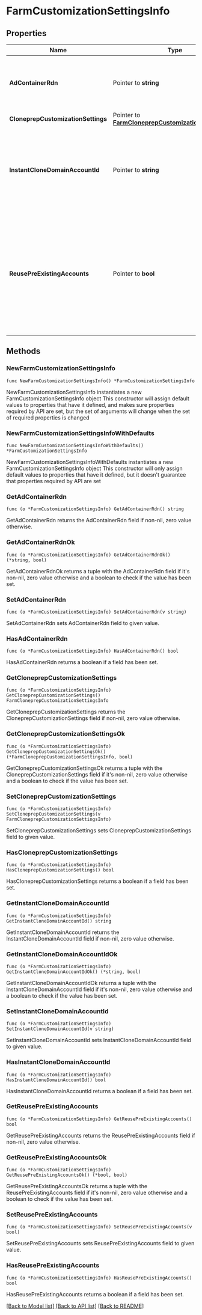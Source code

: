 # FarmCustomizationSettingsInfo

## Properties

Name | Type | Description | Notes
------------ | ------------- | ------------- | -------------
**AdContainerRdn** | Pointer to **string** | Instant Clone Engine Active Directory container for clone prep. | [optional] 
**CloneprepCustomizationSettings** | Pointer to [**FarmCloneprepCustomizationSettingsInfo**](FarmCloneprepCustomizationSettingsInfo.md) |  | [optional] 
**InstantCloneDomainAccountId** | Pointer to **string** | Instant clone domain account. This is the administrator which will add the machines to its domain upon creation. | [optional] 
**ReusePreExistingAccounts** | Pointer to **bool** | Indicates whether to allow the use of existing AD computer accounts when the VM names of newly created clones match the existing computer account names. | [optional] 

## Methods

### NewFarmCustomizationSettingsInfo

`func NewFarmCustomizationSettingsInfo() *FarmCustomizationSettingsInfo`

NewFarmCustomizationSettingsInfo instantiates a new FarmCustomizationSettingsInfo object
This constructor will assign default values to properties that have it defined,
and makes sure properties required by API are set, but the set of arguments
will change when the set of required properties is changed

### NewFarmCustomizationSettingsInfoWithDefaults

`func NewFarmCustomizationSettingsInfoWithDefaults() *FarmCustomizationSettingsInfo`

NewFarmCustomizationSettingsInfoWithDefaults instantiates a new FarmCustomizationSettingsInfo object
This constructor will only assign default values to properties that have it defined,
but it doesn't guarantee that properties required by API are set

### GetAdContainerRdn

`func (o *FarmCustomizationSettingsInfo) GetAdContainerRdn() string`

GetAdContainerRdn returns the AdContainerRdn field if non-nil, zero value otherwise.

### GetAdContainerRdnOk

`func (o *FarmCustomizationSettingsInfo) GetAdContainerRdnOk() (*string, bool)`

GetAdContainerRdnOk returns a tuple with the AdContainerRdn field if it's non-nil, zero value otherwise
and a boolean to check if the value has been set.

### SetAdContainerRdn

`func (o *FarmCustomizationSettingsInfo) SetAdContainerRdn(v string)`

SetAdContainerRdn sets AdContainerRdn field to given value.

### HasAdContainerRdn

`func (o *FarmCustomizationSettingsInfo) HasAdContainerRdn() bool`

HasAdContainerRdn returns a boolean if a field has been set.

### GetCloneprepCustomizationSettings

`func (o *FarmCustomizationSettingsInfo) GetCloneprepCustomizationSettings() FarmCloneprepCustomizationSettingsInfo`

GetCloneprepCustomizationSettings returns the CloneprepCustomizationSettings field if non-nil, zero value otherwise.

### GetCloneprepCustomizationSettingsOk

`func (o *FarmCustomizationSettingsInfo) GetCloneprepCustomizationSettingsOk() (*FarmCloneprepCustomizationSettingsInfo, bool)`

GetCloneprepCustomizationSettingsOk returns a tuple with the CloneprepCustomizationSettings field if it's non-nil, zero value otherwise
and a boolean to check if the value has been set.

### SetCloneprepCustomizationSettings

`func (o *FarmCustomizationSettingsInfo) SetCloneprepCustomizationSettings(v FarmCloneprepCustomizationSettingsInfo)`

SetCloneprepCustomizationSettings sets CloneprepCustomizationSettings field to given value.

### HasCloneprepCustomizationSettings

`func (o *FarmCustomizationSettingsInfo) HasCloneprepCustomizationSettings() bool`

HasCloneprepCustomizationSettings returns a boolean if a field has been set.

### GetInstantCloneDomainAccountId

`func (o *FarmCustomizationSettingsInfo) GetInstantCloneDomainAccountId() string`

GetInstantCloneDomainAccountId returns the InstantCloneDomainAccountId field if non-nil, zero value otherwise.

### GetInstantCloneDomainAccountIdOk

`func (o *FarmCustomizationSettingsInfo) GetInstantCloneDomainAccountIdOk() (*string, bool)`

GetInstantCloneDomainAccountIdOk returns a tuple with the InstantCloneDomainAccountId field if it's non-nil, zero value otherwise
and a boolean to check if the value has been set.

### SetInstantCloneDomainAccountId

`func (o *FarmCustomizationSettingsInfo) SetInstantCloneDomainAccountId(v string)`

SetInstantCloneDomainAccountId sets InstantCloneDomainAccountId field to given value.

### HasInstantCloneDomainAccountId

`func (o *FarmCustomizationSettingsInfo) HasInstantCloneDomainAccountId() bool`

HasInstantCloneDomainAccountId returns a boolean if a field has been set.

### GetReusePreExistingAccounts

`func (o *FarmCustomizationSettingsInfo) GetReusePreExistingAccounts() bool`

GetReusePreExistingAccounts returns the ReusePreExistingAccounts field if non-nil, zero value otherwise.

### GetReusePreExistingAccountsOk

`func (o *FarmCustomizationSettingsInfo) GetReusePreExistingAccountsOk() (*bool, bool)`

GetReusePreExistingAccountsOk returns a tuple with the ReusePreExistingAccounts field if it's non-nil, zero value otherwise
and a boolean to check if the value has been set.

### SetReusePreExistingAccounts

`func (o *FarmCustomizationSettingsInfo) SetReusePreExistingAccounts(v bool)`

SetReusePreExistingAccounts sets ReusePreExistingAccounts field to given value.

### HasReusePreExistingAccounts

`func (o *FarmCustomizationSettingsInfo) HasReusePreExistingAccounts() bool`

HasReusePreExistingAccounts returns a boolean if a field has been set.


[[Back to Model list]](../README.md#documentation-for-models) [[Back to API list]](../README.md#documentation-for-api-endpoints) [[Back to README]](../README.md)


